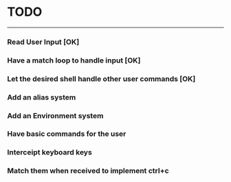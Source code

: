 # TODO
---

### Read User Input [OK]

### Have a match loop to handle input [OK]

### Let the desired shell handle other user commands [OK]

### Add an alias system 

### Add an Environment system

### Have basic commands for the user

### Interceipt keyboard keys

### Match them when received to implement ctrl+c 
